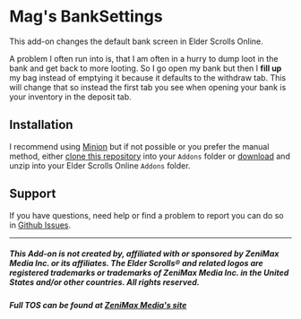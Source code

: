 # Mag's BankSettings

This add-on changes the default bank screen in Elder Scrolls Online.

A problem I often run into is, that I am often in a hurry to dump loot in the bank and get back to more looting. So I go open my bank but then I **fill up** my bag instead of emptying it because it defaults to the withdraw tab. This will change that so instead the first tab you see when opening your bank is your inventory in the deposit tab.

## Installation 

I recommend using [Minion](http://minion.gg) but if not possible or you prefer the manual method, either [clone this repository](1) into your `Addons` folder or [download](https://github.com/Magnum97/BankSettings/archive/master.zip) and unzip into your Elder Scrolls Online `Addons` folder.

## Support

If you have questions, need help or find a problem to report you can do so in [Github Issues](https://github.com/Magnum97/BankSettings/issues).

---

##### This Add-on is not created by, affiliated with or sponsored by ZeniMax Media Inc. or its affiliates. The Elder Scrolls® and related logos are registered trademarks or trademarks of ZeniMax Media Inc. in the United States and/or other countries. All rights reserved.

##### Full TOS can be found at [ZeniMax Media's site](https://account.elderscrollsonline.com/add-on-terms)

